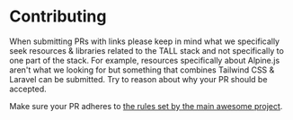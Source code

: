 # Contributing

When submitting PRs with links please keep in mind what we specifically seek resources & libraries related to the TALL stack and not specifically to one part of the stack. For example, resources specifically about Alpine.js aren't what we looking for but something that combines Tailwind CSS & Laravel can be submitted. Try to reason about why your PR should be accepted.

Make sure your PR adheres to [the rules set by the main awesome project](https://github.com/sindresorhus/awesome/blob/main/pull_request_template.md).
